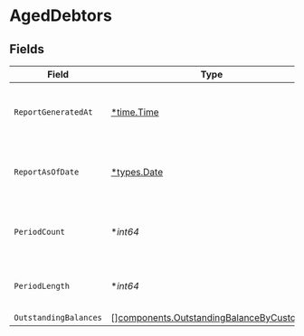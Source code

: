 # AgedDebtors


## Fields

| Field                                                                                                | Type                                                                                                 | Required                                                                                             | Description                                                                                          | Example                                                                                              |
| ---------------------------------------------------------------------------------------------------- | ---------------------------------------------------------------------------------------------------- | ---------------------------------------------------------------------------------------------------- | ---------------------------------------------------------------------------------------------------- | ---------------------------------------------------------------------------------------------------- |
| `ReportGeneratedAt`                                                                                  | [*time.Time](https://pkg.go.dev/time#Time)                                                           | :heavy_minus_sign:                                                                                   | The exact date and time the report was generated.                                                    | 2024-11-14T12:00:00.000Z                                                                             |
| `ReportAsOfDate`                                                                                     | [*types.Date](../../types/date.md)                                                                   | :heavy_minus_sign:                                                                                   | The cutoff date for transactions included in the report.                                             | 2024-11-13                                                                                           |
| `PeriodCount`                                                                                        | **int64*                                                                                             | :heavy_minus_sign:                                                                                   | Number of aging periods shown in the report.                                                         | 4                                                                                                    |
| `PeriodLength`                                                                                       | **int64*                                                                                             | :heavy_minus_sign:                                                                                   | Length of each aging period in days.                                                                 | 30                                                                                                   |
| `OutstandingBalances`                                                                                | [][components.OutstandingBalanceByCustomer](../../models/components/outstandingbalancebycustomer.md) | :heavy_minus_sign:                                                                                   | N/A                                                                                                  |                                                                                                      |